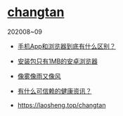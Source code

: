 [changtan](./)
================
202008~09


* [手机App和浏览器到底有什么区别？](App和浏览器的三个区别.txt)

* [安装包只有1MB的安卓浏览器](安装包只有1MB的安卓浏览器.txt)

* [像雾像雨又像风](./像雾像雨又像风.txt)

* [有什么可信赖的健康资讯？](./可以免费阅读的权威医疗健康类报刊.txt)




* https://laosheng.top/changtan
